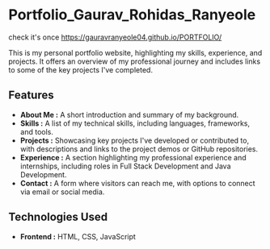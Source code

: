# Portfolio_Gaurav_Rohidas_Ranyeole
check it's once
 https://gauravranyeole04.github.io/PORTFOLIO/

 
This is my personal portfolio website, highlighting my skills, experience, and projects. It offers an overview of my professional journey and includes links to some of the key projects I've completed.

## Features
- **About Me :** A short introduction and summary of my background.
- **Skills :** A list of my technical skills, including languages, frameworks, and tools.
- **Projects :** Showcasing key projects I've developed or contributed to, with descriptions and links to the project demos or GitHub repositories.
- **Experience :** A section highlighting my professional experience and internships, including roles in Full Stack Development and Java Development.
- **Contact :** A form where visitors can reach me, with options to connect via email or social media.


## Technologies Used
- **Frontend :** HTML, CSS, JavaScript
